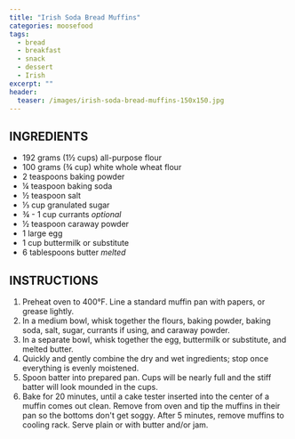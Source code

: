 ```yaml
---
title: "Irish Soda Bread Muffins"
categories: moosefood
tags: 
  - bread
  - breakfast
  - snack
  - dessert
  - Irish
excerpt: ""
header:
  teaser: /images/irish-soda-bread-muffins-150x150.jpg
---
```


## INGREDIENTS
* 192 grams (1½ cups) all-purpose flour
* 100 grams (¾ cup) white whole wheat flour
* 2 teaspoons baking powder
* ¼ teaspoon baking soda
* ½ teaspoon salt
* ⅓ cup granulated sugar
* ¾ - 1 cup currants _optional_
* ½ teaspoon caraway powder
* 1 large egg
* 1 cup buttermilk or substitute
* 6 tablespoons butter _melted_


## INSTRUCTIONS
1. Preheat oven to 400°F. Line a standard muffin pan with papers, or grease lightly.
2. In a medium bowl, whisk together the flours, baking powder, baking soda, salt, sugar, currants if using, and caraway powder.
3. In a separate bowl, whisk together the egg, buttermilk or substitute, and melted butter.
4. Quickly and gently combine the dry and wet ingredients; stop once everything is evenly moistened.
5. Spoon batter into prepared pan. Cups will be nearly full and the stiff batter will look mounded in the cups.
6. Bake for 20 minutes, until a cake tester inserted into the center of a muffin comes out clean. Remove from oven and tip the muffins in their pan so the bottoms don't get soggy. After 5 minutes, remove muffins to cooling rack. Serve plain or with butter and/or jam.